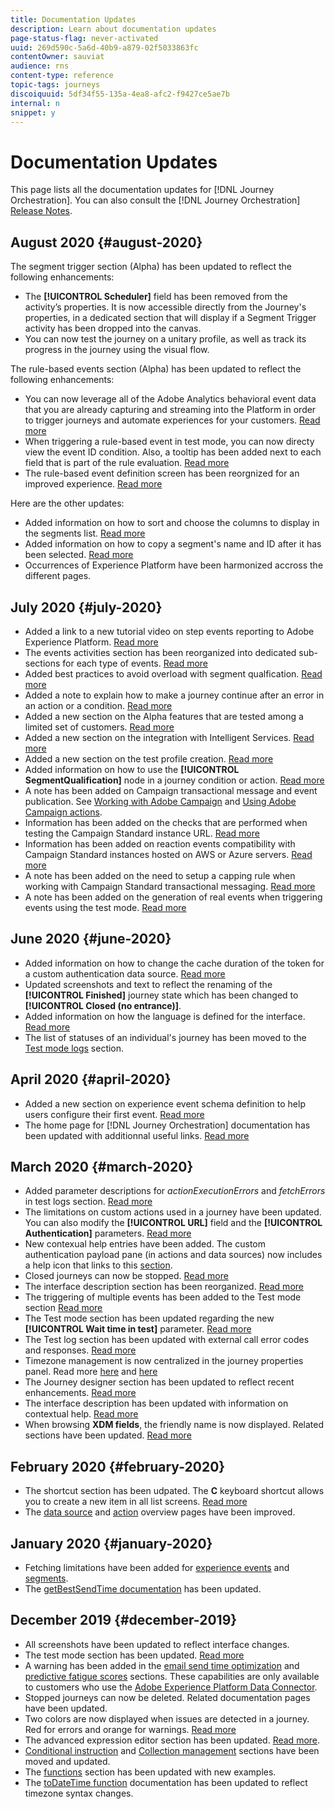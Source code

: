 ```yaml
---
title: Documentation Updates
description: Learn about documentation updates
page-status-flag: never-activated
uuid: 269d590c-5a6d-40b9-a879-02f5033863fc
contentOwner: sauviat
audience: rns
content-type: reference
topic-tags: journeys
discoiquuid: 5df34f55-135a-4ea8-afc2-f9427ce5ae7b
internal: n
snippet: y
---
```


# Documentation Updates

This page lists all the documentation updates for [!DNL Journey Orchestration].
You can also consult the [!DNL Journey Orchestration] [Release Notes](../release-notes/release-notes.md).

## August 2020 {#august-2020}

The segment trigger section (Alpha) has been updated to reflect the following enhancements:

* The **[!UICONTROL Scheduler]** field has been removed from the activity’s properties. It is now accessible directly from the Journey's properties, in a dedicated section that will display if a Segment Trigger activity has been dropped into the canvas.
* You can now test the journey on a unitary profile, as well as track its progress in the journey using the visual flow.

The rule-based events section (Alpha) has been updated to reflect the following enhancements:

* You can now leverage all of the Adobe Analytics behavioral event data that you are already capturing and streaming into the Platform in order to trigger journeys and automate experiences for your customers. [Read more](../alpha/alpha-events.md#analytics-data)
* When triggering a rule-based event in test mode, you can now directy view the event ID condition. Also, a tooltip has been added next to each field that is part of the rule evaluation. [Read more](../alpha/alpha-events.md#configuring-rule-based)
* The rule-based event definition screen has been reorgnized for an improved experience. [Read more](../alpha/alpha-events.md#test-rule-based)

Here are the other updates:

* Added information on how to sort and choose the columns to display in the segments list. [Read more](../building-journeys/segment-qualification-events.md)
* Added information on how to copy a segment's name and ID after it has been selected. [Read more](../building-journeys/segment-qualification-events.md)
* Occurrences of Experience Platform have been harmonized accross the different pages.

## July 2020 {#july-2020}

* Added a link to a new tutorial video on step events reporting to Adobe Experience Platform. [Read more](../building-journeys/sharing-overview.md)
* The events activities section has been reorganized into dedicated sub-sections for each type of events. [Read more](../building-journeys/event-activities.md)
* Added best practices to avoid overload with segment qualfication. [Read more](../building-journeys/segment-qualification-events.md#speed-segment-qualification)
* Added a note to explain how to make a journey continue after an error in an action or a condition. [Read more](../about/troubleshooting.md#section_h3q_kqk_fhb)
* Added a new section on the Alpha features that are tested among a limited set of customers. [Read more](../alpha/alpha-overview.md)
* Added a new section on the integration with Intelligent Services. [Read more](../ai-services/ai-services-overview.md)
* Added a new section on the test profile creation. [Read more](../building-journeys/testing-the-journey.md#create-test-profile)
* Added information on how to use the **[!UICONTROL SegmentQualification]** node in a journey condition or action. [Read more](../building-journeys/segment-qualification-events.md)
* A note has been added on Campaign transactional message and event publication. See [Working with Adobe Campaign](../action/working-with-adobe-campaign.md) and [Using Adobe Campaign actions](../building-journeys/using-adobe-campaign-actions.md).
* Information has been added on the checks that are performed when testing the Campaign Standard instance URL. [Read more](../action/working-with-adobe-campaign.md)
* Information has been added on reaction events compatibility with Campaign Standard instances hosted on AWS or Azure servers. [Read more](../building-journeys/reaction-events.md)
* A note has been added on the need to setup a capping rule when working with Campaign Standard transactional messaging. [Read more](../action/working-with-adobe-campaign.md)
* A note has been added on the generation of real events when triggering events using the test mode. [Read more](../building-journeys/testing-the-journey.md#firing_events)

## June 2020 {#june-2020}

* Added information on how to change the cache duration of the token for a custom authentication data source. [Read more](../datasource/external-data-sources.md#section_wjp_nl5_nhb)
* Updated screenshots and text to reflect the renaming of the **[!UICONTROL Finished]** journey state which has been changed to **[!UICONTROL Closed (no entrance)]**.
* Added information on how the language is defined for the interface. [Read more](../about/user-interface.md)
* The list of statuses of an individual's journey has been moved to the [Test mode logs](../building-journeys/testing-the-journey.md#viewing_logs) section. 

## April 2020 {#april-2020}

* Added a new section on experience event schema definition to help users configure their first event. [Read more](../event/experience-event-schema.md)
* The home page for [!DNL Journey Orchestration] documentation has been updated with additionnal useful links. [Read more](../../journey-orchestration-home.md)

## March 2020 {#march-2020}

* Added parameter descriptions for _actionExecutionErrors_ and _fetchErrors_ in test logs section. [Read more](../building-journeys/testing-the-journey.md#viewing_logs)
* The limitations on custom actions used in a journey have been updated. You can also modify the **[!UICONTROL URL]** field and the **[!UICONTROL Authentication]** parameters. [Read more](../action/about-custom-action-configuration.md)
* New contexual help entries have been added. The custom authentication payload pane (in actions and data sources) now includes a help icon that links to this [section](../datasource/external-data-sources.md#section_wjp_nl5_nhb). 
* Closed journeys can now be stopped. [Read more](../building-journeys/using-the-journey-designer.md)
* The interface description section has been reorganized. [Read more](../about/user-interface.md)
* The triggering of multiple events has been added to the Test mode section [Read more](../building-journeys/testing-the-journey.md#firing_events)
* The Test mode section has been updated regarding the new **[!UICONTROL Wait time in test]** parameter. [Read more](../building-journeys/testing-the-journey.md)
* The Test log section has been updated with external call error codes and responses. [Read more](../building-journeys/testing-the-journey.md#viewing_logs)
* Timezone management is now centralized in the journey properties panel. Read more [here](../building-journeys/changing-properties.md#timezone) and [here](../building-journeys/timezone-management.md)
* The Journey designer section has been updated to reflect recent enhancements. [Read more](../building-journeys/using-the-journey-designer.md)
* The interface description has been updated with information on contextual help. [Read more](../about/user-interface.md#section_ksq_zr1_ffb)
* When browsing **XDM fields**, the friendly name is now displayed. Related sections have been updated. [Read more](../about/user-interface.md#friendly-names-display)

## February 2020 {#february-2020}

* The shortcut section has been udpated. The **C** keyboard shortcut allows you to create a new item in all list screens. [Read more](../about/user-interface.md#section_ksq_zr1_ffb)
* The [data source](../datasource/about-data-sources.md) and [action](../action/action.md) overview pages have been improved.

## January 2020 {#january-2020}

* Fetching limitations have been added for [experience events](../datasource/adobe-experience-platform-data-source.md) and [segments](../functions/functioninsegment.md).
* The [getBestSendTime documentation](../functions/functiongetbestsendtime.md) has been updated.

## December 2019 {#december-2019}

* All screenshots have been updated to reflect interface changes.
* The test mode section has been updated. [Read more](../building-journeys/testing-the-journey.md)
* A warning has been added in the [email send time optimization](../building-journeys/wait-activity.md) and [predictive fatigue scores](../ai-services/leveraging-fatigue-scores.md) sections. These capabilities are only available to customers who use the [Adobe Experience Platform Data Connector](https://docs.adobe.com/content/help/en/campaign-standard/using/developing/mapping-campaign-and-aep-data/aep-about-data-connector.html).
* Stopped journeys can now be deleted. Related documentation pages have been updated.
* Two colors are now displayed when issues are detected in a journey. Red for errors and orange for warnings. [Read more](../about/troubleshooting.md)
* The advanced expression editor section has been updated. [Read more](../expression/expressionadvanced.md).
* [Conditional instruction](../expression/conditional-instruction.md) and [Collection management](../expression/collection-management-functions.md) sections have been moved and updated.
* The [functions](../expression/functions.md) section has been updated with new examples.
* The [toDateTime function](../functions/functiontodatetime.md) documentation has been updated to reflect timezone syntax changes.
